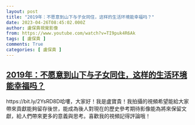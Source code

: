 ```yaml
---
layout: post
title: "2019年：不愿意到山下与子女同住，这样的生活环境能幸福吗？"
date: 2023-04-26T08:45:02.000Z
author: 盧保貴視覺影像
from: https://www.youtube.com/watch?v=TI9puk4R6Ak
tags: [ 盧保貴 ]
comments: True
categories: [ 盧保貴 ]
---
```

<!--1682498702000-->
[2019年：不愿意到山下与子女同住，这样的生活环境能幸福吗？](https://www.youtube.com/watch?v=TI9puk4R6Ak)
------

<div>
https://bit.ly/2YsRD8D哈嘍，大家好！我是盧寶貴！我拍攝的視頻希望能給大家帶來貢獻能夠留存後世，能成為後人對現在的歷史參考期待影像能為將來保留文獻，給人們帶來更多的意義與思考。喜歡我的視頻記得評論哦！
</div>
